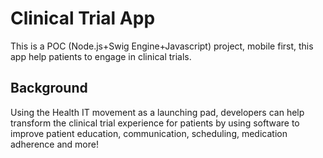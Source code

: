 Clinical Trial App
==========

This is a POC (Node.js+Swig Engine+Javascript) project, mobile first, this app help patients to engage in clinical trials.

Background
-----
Using the Health IT movement as a launching pad, developers can help transform the clinical trial experience for patients by using software to improve patient education, communication, scheduling, medication adherence and more! 

